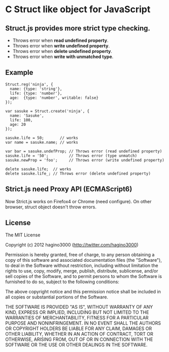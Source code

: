 # C Struct like object for JavaScript

## Struct.js provides more strict type checking.

* Throws error when **read undefined property**.
* Throws error when **write undefined property**.
* Throws error when **delete undefined property**.
* Throws error when **write with unmatched type**.

## Example

    Struct.reg('ninja', {
      name: {type: 'string'}, 
      life: {type: 'number'},
      age:  {type: 'number', writable: false}
    });

    var sasuke = Struct.create('ninja', {
      name: 'Sasuke',
      life: 100,
      age: 20
    });

    sasuke.life = 50;       // works
    var name = sasuke.name; // works

    var bar = sasuke.undefProp; // Throws error (read undefined property)
    sasuke.life = '50';         // Throws error (type unmatch)
    sasuke.newProp = 'foo';     // Throws error (write undefined property)

    delete sasuke.life;  // works
    delete sasuke.life_; // Throws error (delete undefined property)

## Strict.js need Proxy API (ECMAScript6)

Now Strict.js works on Firefox4 or Chrome (need configure).
On other browser, struct object doesn't throw errors.

## License

The MIT License

Copyright (c) 2012 hagino3000 (http://twitter.com/hagino3000)

Permission is hereby granted, free of charge, to any person obtaining a copy of this software and associated documentation files (the "Software"), to deal in the Software without restriction, including without limitation the rights to use, copy, modify, merge, publish, distribute, sublicense, and/or sell copies of the Software, and to permit persons to whom the Software is furnished to do so, subject to the following conditions:

The above copyright notice and this permission notice shall be included in all copies or substantial portions of the Software.

THE SOFTWARE IS PROVIDED "AS IS", WITHOUT WARRANTY OF ANY KIND, EXPRESS OR IMPLIED, INCLUDING BUT NOT LIMITED TO THE WARRANTIES OF MERCHANTABILITY, FITNESS FOR A PARTICULAR PURPOSE AND NONINFRINGEMENT. IN NO EVENT SHALL THE AUTHORS OR COPYRIGHT HOLDERS BE LIABLE FOR ANY CLAIM, DAMAGES OR OTHER LIABILITY, WHETHER IN AN ACTION OF CONTRACT, TORT OR OTHERWISE, ARISING FROM, OUT OF OR IN CONNECTION WITH THE SOFTWARE OR THE USE OR OTHER DEALINGS IN THE SOFTWARE.
